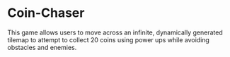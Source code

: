 # Coin-Chaser
This game allows users to move across an infinite, dynamically generated tilemap to attempt to collect 20 coins using power ups while avoiding obstacles and enemies.
